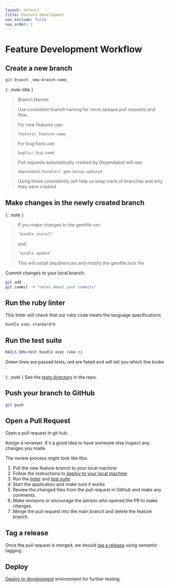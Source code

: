 ```yaml
---
layout: default
title: Feature Development
nav_exclude: false
nav_order: 2
---
```


# Feature Development Workflow

## Create a new branch

```bash
git branch _new-branch-name_
```

{: .note-title }
> Branch Names
> 
> Use consistent branch naming for more opaque pull requests and flow.
>
> For new features use:
> 
> `feature/_feature-name_`
> 
> For bug fixes use:
> 
> `bugfix/_bug-name_`
> 
> Pull requests automatically created by Dependabot will use:
>
> `dependabot/bundler/_gem-being-updated_`
> 
> Using these consistently will help us keep track of branches and why they were created

## Make changes in the newly created branch

{: .note }
> If you make changes to the gemfile run:
> 
> ```bash
> `bundle install`
> ```
> 
> and
> 
> ```bash
> `bundle update`
> ```
> 
> This will install depdnencies and modify the gemfile.lock file

Commit changes to your local branch:

```bash
git add .
git commit -m "notes about your commits"
```

## Run the ruby linter

This linter will check that our ruby code meets the language specifications

```bash
bundle exec standardrb
```

## Run the test suite

```bash
RAILS_ENV=test bundle exec rake ci
```

Green lines are passed tests, red are failed and will tell you which line broke .

{: .note }
See the [tests directory](https://github.com/UWM-Libraries/GeoDiscovery/tree/main/test) in the repo.

## Push your branch to GitHub

```bash
git push
```

## Open a Pull Request 

Open a pull request in git hub.

Assign a reviewer. It's a good idea to have someone else inspect any changes you made.

The review process might look like this:

1. Pull the new feature branch to your local machine
1. Follow the instructions to [deploy to your local machine](https://uwm-libraries.github.io/GeoDiscovery-Documentation/docs/deploy.html#locally)
1. Run the [linter](https://uwm-libraries.github.io/GeoDiscovery-Documentation/docs/deploy.html#locally) and [test suite](https://uwm-libraries.github.io/GeoDiscovery-Documentation/docs/develop.html#run-the-test-suite)
1. Start the application and make sure it works
1. Review the changed files from the pull request in GitHub and make any comments.
1. Make revisions or encourage the person who opened the PR to make changes.
1. Merge the pull request into the main branch and delete the feature branch.

## Tag a release

Once the pull request is merged, we should [tag a release](https://git-scm.com/book/en/v2/Git-Basics-Tagging) using semantic tagging.

## Deploy

[Deploy to development](https://uwm-libraries.github.io/GeoDiscovery-Documentation/docs/deploy.html#deploy-to-the-liblamp-dev-or-liblamp) environment for further testing.





